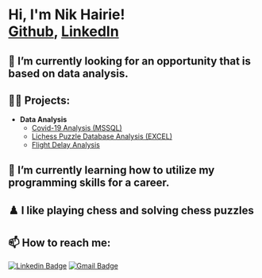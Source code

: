 <h1>Hi, I'm Nik Hairie! <br/><a href="https://github.com/Nik-Hairie">Github</a>, <a href="https://www.linkedin.com/in/nikhairie2000/">LinkedIn</a></h1>

<h2>🔭 I’m currently looking for an opportunity that is based on data analysis.</h2>


<h2>👨‍💻 Projects:</h2>

- <b>Data Analysis</b>
  - [Covid-19 Analysis (MSSQL)](https://github.com/Nik-Hairie/Covid-19-Analysis)
  - [Lichess Puzzle Database Analysis (EXCEL)](https://github.com/Nik-Hairie/Lichess-Puzzle-Database-Analysis)
  - [Flight Delay Analysis](https://github.com/Nik-Hairie/Flight-Delay-Analysis)


<h2>🌱 I’m currently learning how to utilize my programming skills for a career.</h2>

<h2>♟️ I like playing chess and solving chess puzzles</h2>

<h2>📫 How to reach me: </h2>

[![Linkedin Badge](https://img.shields.io/badge/-LinkedIn-blue?style=flat-square&logo=Linkedin&logoColor=white&link=https://www.linkedin.com/in/nikhairie2000/)](https://www.linkedin.com/in/nikhairie2000/)
[![Gmail Badge](https://img.shields.io/badge/-Gmail-c14438?style=flat-square&logo=Gmail&logoColor=white&link=mailto:nikhairie00@gmail.com)](mailto:nikhairie00@gmail.com)
